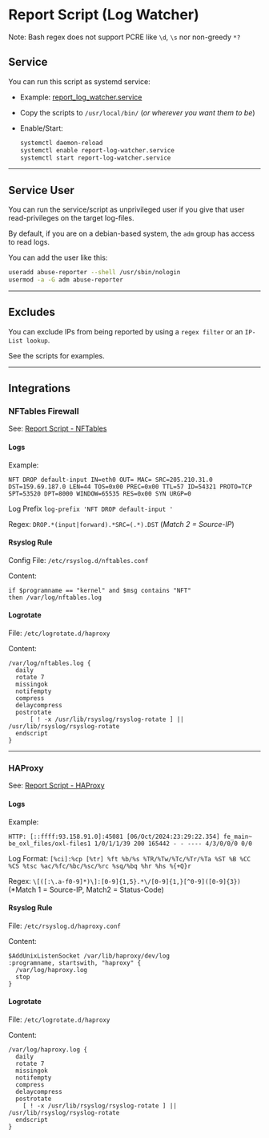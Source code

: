 # Report Script (Log Watcher)

Note: Bash regex does not support PCRE like `\d`, `\s` nor non-greedy `*?`

## Service

You can run this script as systemd service:

* Example: [report_log_watcher.service](https://github.com/O-X-L/risk-db/blob/latest/report_script/log_watcher_APP.service)
* Copy the scripts to `/usr/local/bin/` (*or wherever you want them to be*)
* Enable/Start:

  ```bash
  systemctl daemon-reload
  systemctl enable report-log-watcher.service
  systemctl start report-log-watcher.service
  ```

----

## Service User
  
You can run the service/script as unprivileged user if you give that user read-privileges on the target log-files.

By default, if you are on a debian-based system, the `adm` group has access to read logs.

You can add the user like this:

```bash
useradd abuse-reporter --shell /usr/sbin/nologin
usermod -a -G adm abuse-reporter
```

----

## Excludes

You can exclude IPs from being reported by using a `regex filter` or an `IP-List lookup`. 

See the scripts for examples.

----

## Integrations

### NFTables Firewall

See: [Report Script - NFTables](https://github.com/O-X-L/risk-db/blob/latest/report_script/log_watcher_nftables.sh)

#### Logs

Example:

```
NFT DROP default-input IN=eth0 OUT= MAC= SRC=205.210.31.0 DST=159.69.187.0 LEN=44 TOS=0x00 PREC=0x00 TTL=57 ID=54321 PROTO=TCP SPT=53520 DPT=8000 WINDOW=65535 RES=0x00 SYN URGP=0
```

Log Prefix `log-prefix 'NFT DROP default-input '`

Regex: `DROP.*(input|forward).*SRC=(.*).DST` (*Match 2 = Source-IP*)

#### Rsyslog Rule

Config File: `/etc/rsyslog.d/nftables.conf`

Content:

```
if $programname == "kernel" and $msg contains "NFT"
then /var/log/nftables.log
```

#### Logrotate

File: `/etc/logrotate.d/haproxy`

Content:

```
/var/log/nftables.log {
  daily
  rotate 7
  missingok
  notifempty
  compress
  delaycompress
  postrotate
      [ ! -x /usr/lib/rsyslog/rsyslog-rotate ] || /usr/lib/rsyslog/rsyslog-rotate
  endscript
}
```

----

### HAProxy

See: [Report Script - HAProxy](https://github.com/O-X-L/risk-db/blob/latest/report_script/log_watcher_haproxy.sh)

#### Logs

Example:
```
HTTP: [::ffff:93.158.91.0]:45081 [06/Oct/2024:23:29:22.354] fe_main~ be_oxl_files/oxl-files1 1/0/1/1/39 200 165442 - - ---- 4/3/0/0/0 0/0
```

Log Format: `[%ci]:%cp [%tr] %ft %b/%s %TR/%Tw/%Tc/%Tr/%Ta %ST %B %CC %CS %tsc %ac/%fc/%bc/%sc/%rc %sq/%bq %hr %hs %{+Q}r`

Regex: `\[([:\.a-f0-9]*)\]:[0-9]{1,5}.*\/[0-9]{1,}[^0-9]([0-9]{3})` (*Match 1 = Source-IP, Match2 = Status-Code)

#### Rsyslog Rule

File: `/etc/rsyslog.d/haproxy.conf`

Content:

```
$AddUnixListenSocket /var/lib/haproxy/dev/log
:programname, startswith, "haproxy" {
  /var/log/haproxy.log
  stop
}
```

#### Logrotate

File: `/etc/logrotate.d/haproxy`

Content:

```
/var/log/haproxy.log {
  daily
  rotate 7
  missingok
  notifempty
  compress
  delaycompress
  postrotate
    [ ! -x /usr/lib/rsyslog/rsyslog-rotate ] || /usr/lib/rsyslog/rsyslog-rotate
  endscript
}
```
